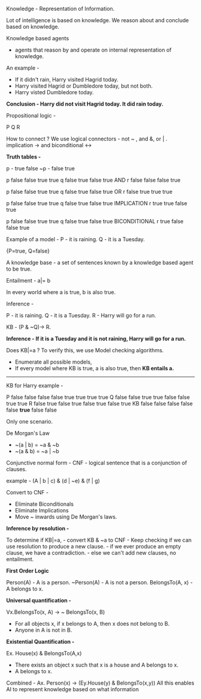 Knowledge - Representation of Information.

Lot of intelligence is based on knowledge. We reason about and conclude based on knowledge.

Knowledge based agents
- agents that reason by and operate on internal representation of knowledge.

An example - 
- If it didn't rain, Harry visited Hagrid today.
- Harry visited Hagrid or Dumbledore today, but not both.
- Harry visted Dumbledore today.

<b>Conclusion - Harry did not visit Hagrid today. It did rain today.</b>

Propositional logic - 

P Q R

How to connect ? We use logical connectors - not ~  , and &, or | .
implication -> and biconditional <->

<b>Truth tables - </b>

p - true false
~p - false true

p false false true true
q false true false true
AND 
r false false false true

p false false true true
q false true false true
OR
r false true true true

p false false true true
q false true false true
IMPLICATION
r true true false true

p false false true true
q false true false true
BICONDITIONAL
r true false false true

Example of a model - 
P - it is raining.
Q - it is a Tuesday.

{P=true, Q=false}

A knowledge base - a set of sentences known by a knowledge based agent to be true.

Entailment - a|= b

In every world where a is true, b is also true.

Inference - 

P - it is raining.
Q - it is a Tuesday.
R - Harry will go for a run.

KB - (P & ~Q)-> R.

<b>Inference - If it is a Tuesday and it is not raining, Harry will go for a run.</b>

Does KB|=a ?
To verify this, we use Model checking algorithms. 
 - Enumerate all possible models,
 - If every model where KB is true, a is also true, then <b>KB entails a.</b>

<hr>

KB for Harry example - 

P false false false false true true true true
Q false false true true false false true true
R false true false true false true false true
KB false false false false false <b>true</b> false false

Only one scenario.

De Morgan's Law 
- ~(a | b) = ~a & ~b
- ~(a & b) = ~a | ~b


Conjunctive normal form - CNF - 
logical sentence that is a conjunction of clauses.

example - (A | b | c) & (d | ~e) & (f | g)

Convert to CNF - 
 - Eliminate Biconditionals
 - Eliminate Implications
 - Move ~ inwards using De Morgan's laws.

<b>Inference by resolution - </b>

To determine if KB|=a, 
    - convert KB & ~a to CNF
    - Keep checking if we can use resolution to produce a new clause.
    - if we ever produce an empty clause, we have a contradiction.
    - else we can't add new clauses, no entailment.

<b>First Order Logic </b>

Person(A) - A is a person.
~Person(A) - A is not a person.
BelongsTo(A, x) - A belongs to x.

<b>Universal quantification - </b>

Vx.BelongsTo(x, A) -> ~ BelongsTo(x, B)
 - For all objects x, if x belongs to A, then x does not belong to B.
 - Anyone in A is not in B.

<b>Existential Quantification - </b>

Ex. House(x) & BelongsTo(A,x)
 - There exists an object x such that x is a house and A belongs to x.
 - A belongs to x.

Combined - Ax. Person(x) -> (Ey.House(y) & BelongsTo(x,y))
All this enables AI to represent knowledge based on what information